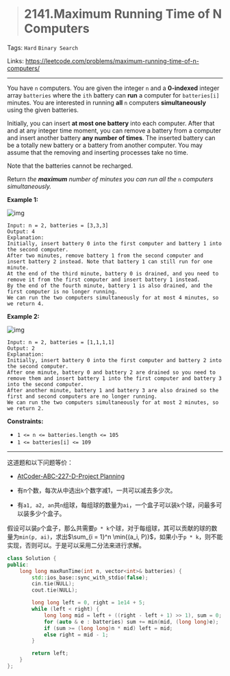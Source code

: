 > # 2141.Maximum Running Time of N Computers

Tags: `Hard` `Binary Search`

Links: https://leetcode.com/problems/maximum-running-time-of-n-computers/

----

You have `n` computers. You are given the integer `n` and a **0-indexed** integer array `batteries` where the `ith` battery can **run** a computer for `batteries[i]` minutes. You are interested in running **all** `n` computers **simultaneously** using the given batteries.

Initially, you can insert **at most one battery** into each computer. After that and at any integer time moment, you can remove a battery from a computer and insert another battery **any number of times**. The inserted battery can be a totally new battery or a battery from another computer. You may assume that the removing and inserting processes take no time.

Note that the batteries cannot be recharged.

Return *the **maximum** number of minutes you can run all the* `n` *computers simultaneously.*

 

**Example 1:**

![img](https://assets.leetcode.com/uploads/2022/01/06/example1-fit.png)

```
Input: n = 2, batteries = [3,3,3]
Output: 4
Explanation: 
Initially, insert battery 0 into the first computer and battery 1 into the second computer.
After two minutes, remove battery 1 from the second computer and insert battery 2 instead. Note that battery 1 can still run for one minute.
At the end of the third minute, battery 0 is drained, and you need to remove it from the first computer and insert battery 1 instead.
By the end of the fourth minute, battery 1 is also drained, and the first computer is no longer running.
We can run the two computers simultaneously for at most 4 minutes, so we return 4.
```

**Example 2:**

![img](https://assets.leetcode.com/uploads/2022/01/06/example2.png)

```
Input: n = 2, batteries = [1,1,1,1]
Output: 2
Explanation: 
Initially, insert battery 0 into the first computer and battery 2 into the second computer. 
After one minute, battery 0 and battery 2 are drained so you need to remove them and insert battery 1 into the first computer and battery 3 into the second computer. 
After another minute, battery 1 and battery 3 are also drained so the first and second computers are no longer running.
We can run the two computers simultaneously for at most 2 minutes, so we return 2.
```

 

**Constraints:**

- `1 <= n <= batteries.length <= 105`
- `1 <= batteries[i] <= 109`

-----

这道题和以下问题等价：

* [AtCoder-ABC-227-D-Project Planning](https://atcoder.jp/contests/abc227/tasks/abc227_d)

* 有n个数，每次从中选出`k`个数字减1，一共可以减去多少次。
* 有`a1, a2, an`共`n`组球，每组球的数量为`ai`，一个盒子可以装`k`个球，问最多可以装多少个盒子。

假设可以装`p`个盒子，那么共需要`p * k`个球，对于每组球，其可以贡献的球的数量为`min(p, ai)`，求出$\sum_{i = 1}^n \min{(a_i, P)}$，如果小于`p * k`，则不能实现，否则可以。于是可以采用二分法来进行求解。

```c++
class Solution {
public:
    long long maxRunTime(int n, vector<int>& batteries) {
        std::ios_base::sync_with_stdio(false);
        cin.tie(NULL);
        cout.tie(NULL);

        long long left = 0, right = 1e14 + 5;
        while (left < right) {
            long long mid = left + ((right - left + 1) >> 1), sum = 0;
            for (auto & e : batteries) sum += min(mid, (long long)e);
            if (sum >= (long long)n * mid) left = mid;
            else right = mid - 1;
        }

        return left;
    }
};
```

